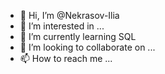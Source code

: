 - 👋 Hi, I’m @Nekrasov-Ilia
- 👀 I’m interested in ...
- 🌱 I’m currently learning SQL
- 💞️ I’m looking to collaborate on ...
- 📫 How to reach me ...

<!---
Nekrasov-Ilia/Nekrasov-Ilia is a ✨ special ✨ repository because its `README.md` (this file) appears on your GitHub profile.
You can click the Preview link to take a look at your changes.
--->
